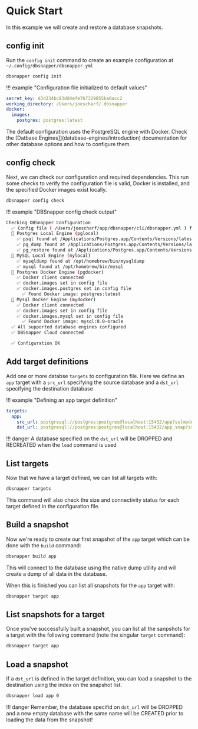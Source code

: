 # Quick Start

In this example we will create and restore a database snapshots.

## config init

Run the `config init` command to create an example configuration at `~/.config/dbsnapper/dbsnapper.yml`

```sh
dbsnapper config init
```

!!! example "Configuration file initialized to default values"

```yaml
secret_key: d3d234bc83dd4efe7b7329855ba0acc2
working_directory: /Users/joescharf/.dbsnapper
docker:
  images:
    postgres: postgres:latest
```

The default configuration uses the PostgreSQL engine with Docker. Check the [Datbase Engines]](database-engines/introduction) documentation for other database options and how to configure them.

## config check

Next, we can check our configuration and required dependencies. This run some checks to verify the configuration file is valid, Docker is installed, and the specified Docker images exist locally.

```sh
dbsnapper config check
```

!!! example "DBSnapper config check output"

```sh
Checking DBSnapper Configuration
  ✅ Config file ( /Users/joescharf/app/dbsnapper/cli/dbsnapper.yml ) found and loaded
  🔵 Postgres Local Engine (pglocal)
    ✅ psql found at /Applications/Postgres.app/Contents/Versions/latest/bin/psql
    ✅ pg_dump found at /Applications/Postgres.app/Contents/Versions/latest/bin/pg_dump
    ✅ pg_restore found at /Applications/Postgres.app/Contents/Versions/latest/bin/pg_restore
  🔵 MySQL Local Engine (mylocal)
    ✅ mysqldump found at /opt/homebrew/bin/mysqldump
    ✅ mysql found at /opt/homebrew/bin/mysql
  🔵 Postgres Docker Engine (pgdocker)
    ✅ Docker client connected
    ✅ docker.images set in config file
    ✅ docker.images.postgres set in config file
      ✅ Found Docker image: postgres:latest
  🔵 Mysql Docker Engine (mydocker)
    ✅ Docker client connected
    ✅ docker.images set in config file
    ✅ docker.images.mysql set in config file
      ✅ Found Docker image: mysql:8.0-oracle
  ✅ All supported database engines configured
  ✅ DBSnapper Cloud connected

  ✅ Configuration OK

```

## Add target definitions

Add one or more databse `targets` to configuration file. Here we define an `app` target with a `src_url` specifying the source database and a `dst_url` specifying the destination database

!!! example "Defining an app target definition"

```yaml
targets:
  app:
    src_url: postgresql://postgres:postgres@localhost:15432/app?sslmode=disable
    dst_url: postgresql://postgres:postgres@localhost:15432/app_snap?sslmode=disable
```

!!! danger
A database specified on the `dst_url` will be DROPPED and RECREATED when the `load` command is used

## List targets

Now that we have a target defined, we can list all targets with:

```sh
dbsnapper targets
```

This command will also check the size and connectivity status for each target defined in the configuration file.

## Build a snapshot

Now we're ready to create our first snapshot of the `app` target which can be done with the `build` command:

```sh
dbsnapper build app
```

This will connect to the database using the native dump utility and will create a dump of all data in the database.

When this is finished you can list all snapshots for the `app` target with:

```sh
dbsnapper target app
```

## List snapshots for a target

Once you've successfully built a snapshot, you can list all the sanpshots for a target with the following command (note the singular `target` command):

```sh
dbsnapper target app
```

## Load a snapshot

If a `dst_url` is defined in the target definition, you can load a snapshot to the destination using the index on the snapshot list.

```sh
dbsnapper load app 0
```

!!! danger
Remember, the database specifid on `dst_url` will be DROPPED and a new empty database with the same name will be CREATED prior to loading the data from the snapshot!
